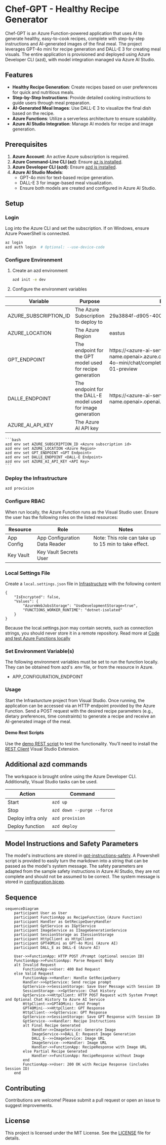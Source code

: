 # Chef-GPT - Healthy Recipe Generator
Chef-GPT is an Azure Function-powered application that uses AI to generate healthy, easy-to-cook recipes, complete with step-by-step instructions and AI-generated images of the final meal. The project leverages GPT-4o mini for recipe generation and DALL-E 3 for creating meal visuals. The entire application is provisioned and deployed using Azure Developer CLI (azd), with model integration managed via Azure AI Studio.

## Features

- **Healthy Recipe Generation**: Create recipes based on user preferences for quick and nutritious meals.
- **Step-by-Step Instructions**: Provide detailed cooking instructions to guide users through meal preparation.
- **AI-Generated Meal Images**: Use DALL-E 3 to visualize the final dish based on the recipe.
- **Azure Functions**: Utilize a serverless architecture to ensure scalability.
- **Azure AI Studio Integration**: Manage AI models for recipe and image generation.

## Prerequisites

1. **Azure Account**: An active Azure subscription is required.
1. **Azure Command-Line CLI (az)**: Ensure [az is installed](https://learn.microsoft.com/en-us/cli/azure/).
1. **Azure Developer CLI (azd)**: Ensure [azd is installed](https://learn.microsoft.com/en-us/azure/developer/azure-developer-cli/install-azd).
1. **Azure AI Studio Models**:
    - GPT-4o mini for text-based recipe generation.
    - DALL-E 3 for image-based meal visualization.
    - Ensure both models are created and configured in Azure AI Studio.

## Setup

### Login

Log into the Azure CLI and set the subscription. If on Windows, ensure Azure PowerShell is connected.

```bash
az login
azd auth login  # Optional: --use-device-code
```

### Configure Environment

1. Create an azd environment

    ```bash
    azd init -e dev
    ```

2. Configure the environment variables

| Variable              | Purpose                                                                 | Example                                                                                                                         |
|-----------------------|-------------------------------------------------------------------------|---------------------------------------------------------------------------------------------------------------------------------|
| AZURE_SUBSCRIPTION_ID | The Azure Subscription to deploy to                                     | 29a3884f-d905-4009-8e3f-d41dcfac5e1f                                                                                            |
| AZURE_LOCATION        | The Azure Region                                                        | eastus                                                                                                                          |
| GPT_ENDPOINT          | The endpoint for the GPT model used for recipe generation               | https://\<azure-ai-service-name.openai\>.azure.com/openai/deployments/gpt-4o-mini/chat/completions?api-version=2024-08-01-preview |
| DALLE_ENDPOINT        | The endpoint for the DALL-E model used for image generation             | https://\<azure-ai-service-name.openai\>.openai.azure.com/                                                                               |
| AZURE_AI_API_KEY      | The Azure AI API key                                                    |                                                                                                                                 |


    ```bash
    azd env set AZURE_SUBSCRIPTION_ID <Azure subscription id>
    azd env set AZURE_LOCATION <Azure Region>
    azd env set GPT_ENDPOINT <GPT Endpoint>
    azd env set DALLE_ENDPOINT <DALL-E Endpoint>
    azd env set AZURE_AI_API_KEY <API Key>
    ```

### Deploy the Infrastructure

```bash
azd provision
```

### Configure RBAC

When run locally, the Azure Function runs as the Visual Studio user. Ensure the user has the following roles on the listed resources:

| Resource       | Role                          | Notes                                                 |
|----------------|-------------------------------|-------------------------------------------------------|
| App Config     | App Configuration Data Reader | Note: This role can take up to 15 min to take effect. |
| Key Vault      | Key Vault Secrets User        |                                                       |

### Local Settings File
Create a `local.settings.json` file in [Infrastructure](./src/ChefGpt/Infrastructure/) with the following content

```
{
    "IsEncrypted": false,
    "Values": {
        "AzureWebJobsStorage": "UseDevelopmentStorage=true",
        "FUNCTIONS_WORKER_RUNTIME": "dotnet-isolated"
    }
}
```

Because the local.settings.json may contain secrets, such as connection strings, you should never store it in a remote repository. Read more at [Code and test Azure Functions locally](https://learn.microsoft.com/en-us/azure/azure-functions/functions-develop-local#local-settings-file)

### Set Environment Variable(s)
The following environment variables must be set to run the function locally. They can be obtained from azd's .env file, or from the resource in Azure.

- APP_CONFIGURATION_ENDPOINT

### Usage

Start the Infrasturcture project from Visual Studio. Once running, the application can be accessed via an HTTP endpoint provided by the Azure Function. Send a POST request with the desired recipe parameters (e.g., dietary preferences, time constraints) to generate a recipe and receive an AI-generated image of the meal.

#### Demo Rest Scripts

Use the [demo REST script](./rest-scripts/Demo.http) to test the functionality. You'll need to install the [REST Client](https://marketplace.visualstudio.com/items?itemName=humao.rest-client) Visual Studio Extension.

## Additional azd commands

The workspace is brought online using the Azure Developer CLI. Additionally, Visual Studio tasks can be used.

| Action             | Command                    |
|--------------------|----------------------------|
| Start              | `azd up`                   |
| Stop               | `azd down --purge --force` |
| Deploy infra only  | `azd provision`            |
| Deploy function    | `azd deploy`               |

## Model Instructions and Safety Parameters

The model's instructions are stored in [gpt-instructions-safety](./model-instruction/gpt-instructions-safety.md). A Powershell script is provided to easily turn the markdown into a string that can be passed as the model's system message. The safety parameters are adapted from the sample safety instructions in Azure AI Studio, they are not complete and should not be assumed to be correct. The system message is stored in [configuration.bicep](./infra/configuration.bicep).

## Sequence 

``` mermaid
sequenceDiagram
    participant User as User
    participant FunctionApp as RecipeFunction (Azure Function)
    participant Handler as GetRecipeQueryHandler
    participant GptService as IGptService
    participant ImageService as IImageGenerationService
    participant SessionStorage as ISessionStorage
    participant HttpClient as HttpClient
    participant GPT4OMini as GPT-4o Mini (Azure AI)
    participant DALL_E as DALL-E (Azure AI)

    User->>FunctionApp: HTTP POST /Prompt (optional session ID)
    FunctionApp->>FunctionApp: Parse Request Body
    alt Invalid Request
        FunctionApp->>User: 400 Bad Request
    else Valid Request
        FunctionApp->>Handler: Handle GetRecipeQuery
        Handler->>GptService: Send recipe prompt
        GptService->>SessionStorage: Save User Message with Session ID
        SessionStorage-->>GptService: Chat History
        GptService->>HttpClient: HTTP POST Request with System Prompt and Optional Chat History to Azure AI Service
        HttpClient->>GPT4OMini: Send Prompt
        GPT4OMini-->>HttpClient: GPT Response
        HttpClient-->>GptService: GPT Response
        GptService->>SessionStorage: Save GPT Response with Session ID
        GptService-->>Handler: Recipe Instructions
        alt Final Recipe Generated
            Handler->>ImageService: Generate Image
            ImageService->>DALL_E: Request Image Generation
            DALL_E-->>ImageService: Image URL
            ImageService-->>Handler: Image URL
            Handler->>FunctionApp: RecipeResponse with Image URL
        else Partial Recipe Generated
            Handler->>FunctionApp: RecipeResponse without Image
        end
        FunctionApp->>User: 200 OK with Recipe Response (includes Session ID)
    end
```

## Contributing

Contributions are welcome! Please submit a pull request or open an issue to suggest improvements.

## License

This project is licensed under the MIT License. See the [LICENSE](./LICENSE) file for details.